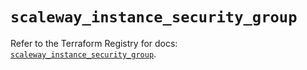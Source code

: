 # `scaleway_instance_security_group`

Refer to the Terraform Registry for docs: [`scaleway_instance_security_group`](https://registry.terraform.io/providers/scaleway/scaleway/2.49.0/docs/resources/instance_security_group).
